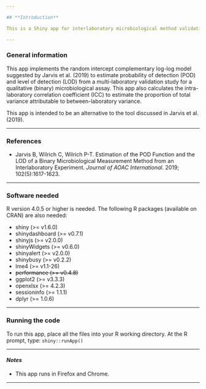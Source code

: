 ```yaml
---

## **Introduction**

This is a Shiny app for interlaboratory microbiological method validation studies. Please <ins>[visit the deployed app](https://multi-lab.galaxytrakr.org/)</ins> to see it in action.

---
```


### **General information**

This app implements the random intercept complementary log-log model suggested by Jarvis et al. (2019) to estimate probability of detection (POD) and level of detection (LOD) from a multi-laboratory validation study for a qualitative (binary) microbiological assay. This app also calculates the intra-laboratory correlation coefficient (ICC) to estimate the proportion of total variance attributable to between-laboratory variance.

This app is intended to be an alternative to the tool discussed in Jarvis et al. (2019).

---

### **References**

- Jarvis B, Wilrich C, Wilrich P-T. Estimation of the POD Function and the LOD of a Binary Microbiological Measurement Method from an Interlaboratory Experiment. *Journal of AOAC International*. 2019; 102(5):1617-1623.

---

### **Software needed**

R version 4.0.5 or higher is needed. The following R packages (available on CRAN) are also needed:

- shiny (>= v1.6.0)
- shinydashboard (>= v0.7.1)
- shinyjs (>= v2.0.0)
- shinyWidgets (>= v0.6.0)
- shinyalert (>= v2.0.0)
- shinybusy (>= v0.2.2)
- lme4 (>= v1.1-26)
- ~~performance (>= v0.4.8)~~
- ggplot2 (>= v3.3.3)
- openxlsx (>= 4.2.3)
- sessioninfo (>= 1.1.1)
- dplyr (>= 1.0.6)

---

### **Running the code**

To run this app, place all the files into your R working directory. At the R prompt, type:
`shiny::runApp()`

---

#### *Notes*

* This app runs in Firefox and Chrome.

---
